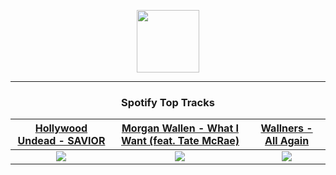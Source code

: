<p align="center">
  <a href="https://www.tobiasmichael.de">
    <img src="https://tobiasmichael.de/assets/logo.gif" width="100" height="100"/>
  </a>
</p>

---

<h3 align="center">Spotify Top Tracks</h3>

[Hollywood Undead - SAVIOR](https://open.spotify.com/track/2vzJUdxQx6cp9VbtqkjPm7)|[Morgan Wallen - What I Want (feat. Tate McRae)](https://open.spotify.com/track/04emojnbYkrRmv5qtJcgVP)|[Wallners - All Again](https://open.spotify.com/track/60DdAwooDzeUf68mZB6d5b)
:---:|:----:|:----:
<img src="https://i.scdn.co/image/ab67616d00001e02807d7f425d68eb7d94493f93"/>|<img src="https://i.scdn.co/image/ab67616d00001e0235ea219ce47813b5e2dc3745"/>|<img src="https://i.scdn.co/image/ab67616d00001e02e3c7245d47c187d3cab163e7"/>